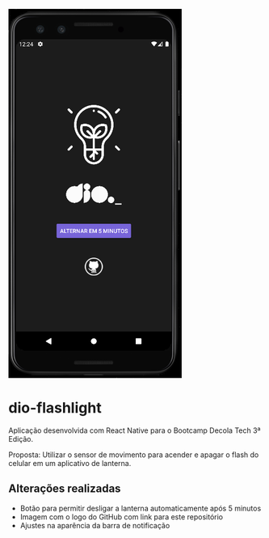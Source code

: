![Captura de tela do aplicativo](/assets/screenshot.png)

# dio-flashlight

Aplicação desenvolvida com React Native para o Bootcamp Decola Tech 3ª Edição.

Proposta: Utilizar o sensor de movimento para acender e apagar
            o flash do celular em um aplicativo de lanterna.

## Alterações realizadas
* Botão para permitir desligar a lanterna automaticamente após 5 minutos
* Imagem com o logo do GitHub com link para este repositório
* Ajustes na aparência da barra de notificação
